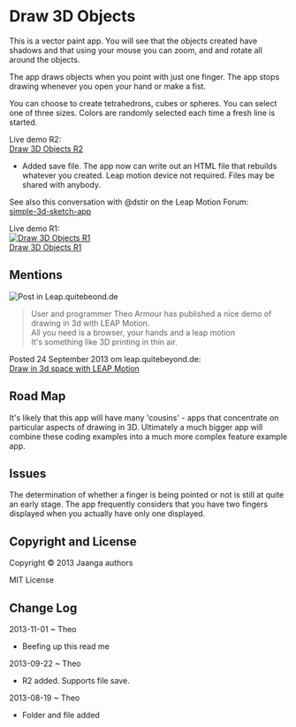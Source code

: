 Draw 3D Objects
===============

This is a vector paint app. You will see that the objects created have shadows and that using your mouse you can zoom, and and rotate all around the objects.

The app draws objects when you point with just one finger. The app stops drawing whenever you open your hand or make a fist.

You can choose to create tetrahedrons, cubes or spheres. You can select one of three sizes. Colors are randomly selected each time a fresh line is started.


Live demo R2:  
[Draw 3D Objects R2](http://jaanga.github.io/gestification/cookbook/draw-3d-objects/r2/draw-3d-objects.html)   

* Added save file. The app now can write out an HTML file that rebuilds whatever you created. Leap motion device not required. 
Files may be shared with anybody.  

See also this conversation with @dstir on the Leap Motion Forum:   
[simple-3d-sketch-app](https://forums.leapmotion.com/forum/general-discussion/apps-and-project-discussion/53293-simple-3d-sketch-app "forum thread")


Live demo R1:  
[![Draw 3D Objects R1][pic]<br>Draw 3D Objects R1](http://jaanga.github.io/gestification/cookbook/draw-3d-objects/r1/draw-3d-objects.html)

[pic]: http://jaanga.github.io/gestification/cookbook/draw-3d-objects/r1/draw-3d-objects-screen-grab-240x180.png


## Mentions
![Post in Leap.quitebeond.de](http://leap.quitebeyond.de/wp-content/uploads/2013/09/leapdraw-604x270.jpg)

> User and programmer Theo Armour has published a nice demo of drawing in 3d with LEAP Motion.  
> All you need is a browser, your hands and a leap motion  
> It's something like 3D printing in thin air.   

Posted 24 September 2013 om leap.quitebeyond.de:  
[Draw in 3d space with LEAP Motion](http://leap.quitebeyond.de/draw-3d-space-leap-motion/)


## Road Map
It's likely that this app will have many 'cousins' - apps that concentrate on particular aspects of drawing in 3D. 
Ultimately a much bigger app will combine these coding examples into a much more complex feature example app.

## Issues
The determination of whether a finger is being pointed or not is still at quite an early stage. 
The app frequently considers that you have two fingers displayed when you actually have only one displayed. 

## Copyright and License
Copyright &copy; 2013 Jaanga authors

MIT License

## Change Log

2013-11-01 ~ Theo   
* Beefing up this read me

2013-09-22 ~ Theo  
* R2 added. Supports file save.

2013-08-19 ~ Theo  
* Folder and file added